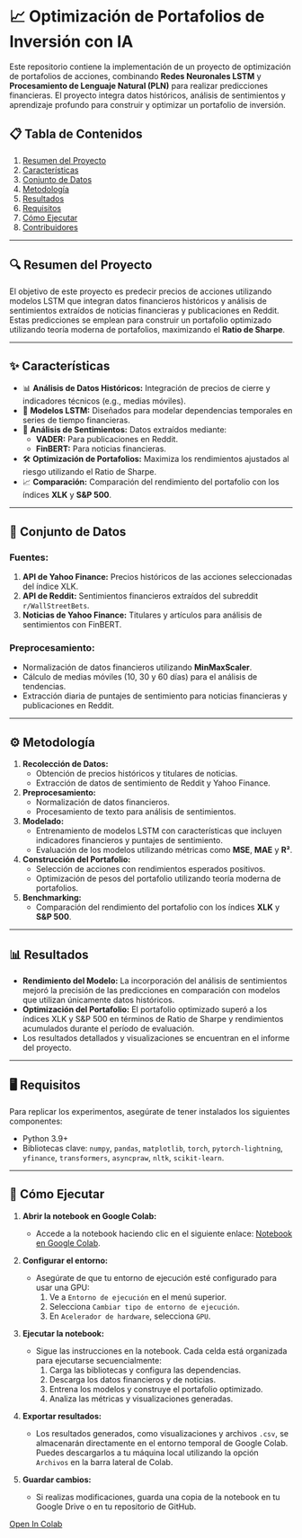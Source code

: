 # 📈 Optimización de Portafolios de Inversión con IA

Este repositorio contiene la implementación de un proyecto de optimización de portafolios de acciones, combinando **Redes Neuronales LSTM** y **Procesamiento de Lenguaje Natural (PLN)** para realizar predicciones financieras. El proyecto integra datos históricos, análisis de sentimientos y aprendizaje profundo para construir y optimizar un portafolio de inversión.

## 📋 Tabla de Contenidos
1. [Resumen del Proyecto](#resumen-del-proyecto)
2. [Características](#características)
3. [Conjunto de Datos](#conjunto-de-datos)
4. [Metodología](#metodología)
5. [Resultados](#resultados)
6. [Requisitos](#requisitos)
7. [Cómo Ejecutar](#cómo-ejecutar)
8. [Contribuidores](#contribuidores)

---

## 🔍 Resumen del Proyecto
El objetivo de este proyecto es predecir precios de acciones utilizando modelos LSTM que integran datos financieros históricos y análisis de sentimientos extraídos de noticias financieras y publicaciones en Reddit. Estas predicciones se emplean para construir un portafolio optimizado utilizando teoría moderna de portafolios, maximizando el **Ratio de Sharpe**.

---

## ✨ Características
- 📊 **Análisis de Datos Históricos:** Integración de precios de cierre y indicadores técnicos (e.g., medias móviles).
- 🧠 **Modelos LSTM:** Diseñados para modelar dependencias temporales en series de tiempo financieras.
- 📰 **Análisis de Sentimientos:** Datos extraídos mediante:
  - **VADER:** Para publicaciones en Reddit.
  - **FinBERT:** Para noticias financieras.
- 🛠 **Optimización de Portafolios:** Maximiza los rendimientos ajustados al riesgo utilizando el Ratio de Sharpe.
- 📈 **Comparación:** Comparación del rendimiento del portafolio con los índices **XLK** y **S&P 500**.

---

## 📂 Conjunto de Datos
### Fuentes:
1. **API de Yahoo Finance:** Precios históricos de las acciones seleccionadas del índice XLK.
2. **API de Reddit:** Sentimientos financieros extraídos del subreddit `r/WallStreetBets`.
3. **Noticias de Yahoo Finance:** Titulares y artículos para análisis de sentimientos con FinBERT.

### Preprocesamiento:
- Normalización de datos financieros utilizando **MinMaxScaler**.
- Cálculo de medias móviles (10, 30 y 60 días) para el análisis de tendencias.
- Extracción diaria de puntajes de sentimiento para noticias financieras y publicaciones en Reddit.

---

## ⚙️ Metodología
1. **Recolección de Datos:**
   - Obtención de precios históricos y titulares de noticias.
   - Extracción de datos de sentimiento de Reddit y Yahoo Finance.
2. **Preprocesamiento:**
   - Normalización de datos financieros.
   - Procesamiento de texto para análisis de sentimientos.
3. **Modelado:**
   - Entrenamiento de modelos LSTM con características que incluyen indicadores financieros y puntajes de sentimiento.
   - Evaluación de los modelos utilizando métricas como **MSE**, **MAE** y **R²**.
4. **Construcción del Portafolio:**
   - Selección de acciones con rendimientos esperados positivos.
   - Optimización de pesos del portafolio utilizando teoría moderna de portafolios.
5. **Benchmarking:**
   - Comparación del rendimiento del portafolio con los índices **XLK** y **S&P 500**.

---

## 📊 Resultados
- **Rendimiento del Modelo:** La incorporación del análisis de sentimientos mejoró la precisión de las predicciones en comparación con modelos que utilizan únicamente datos históricos.
- **Optimización del Portafolio:** El portafolio optimizado superó a los índices XLK y S&P 500 en términos de Ratio de Sharpe y rendimientos acumulados durante el período de evaluación.
- Los resultados detallados y visualizaciones se encuentran en el informe del proyecto.

---

## 🖥 Requisitos
Para replicar los experimentos, asegúrate de tener instalados los siguientes componentes:
- Python 3.9+
- Bibliotecas clave: `numpy`, `pandas`, `matplotlib`, `torch`, `pytorch-lightning`, `yfinance`, `transformers`, `asyncpraw`, `nltk`, `scikit-learn`.

---

## 🚀 Cómo Ejecutar
1. **Abrir la notebook en Google Colab:**
   - Accede a la notebook haciendo clic en el siguiente enlace: [Notebook en Google Colab](URL_DE_LA_NOTEBOOK).

2. **Configurar el entorno:**
   - Asegúrate de que tu entorno de ejecución esté configurado para usar una GPU:
     1. Ve a `Entorno de ejecución` en el menú superior.
     2. Selecciona `Cambiar tipo de entorno de ejecución`.
     3. En `Acelerador de hardware`, selecciona `GPU`.

3. **Ejecutar la notebook:**
   - Sigue las instrucciones en la notebook. Cada celda está organizada para ejecutarse secuencialmente:
     1. Carga las bibliotecas y configura las dependencias.
     2. Descarga los datos financieros y de noticias.
     3. Entrena los modelos y construye el portafolio optimizado.
     4. Analiza las métricas y visualizaciones generadas.

4. **Exportar resultados:**
   - Los resultados generados, como visualizaciones y archivos `.csv`, se almacenarán directamente en el entorno temporal de Google Colab. Puedes descargarlos a tu máquina local utilizando la opción `Archivos` en la barra lateral de Colab.

5. **Guardar cambios:**
   - Si realizas modificaciones, guarda una copia de la notebook en tu Google Drive o en tu repositorio de GitHub.

[Open In Colab](https://colab.research.google.com/drive/1vT70eSgPK2_vKaUR1k2bAAgP7fEzjs4R?usp=sharing)
